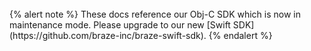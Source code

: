 <br>
{% alert note %}
These docs reference our Obj-C SDK which is now in maintenance mode. Please upgrade to our new [Swift SDK](https://github.com/braze-inc/braze-swift-sdk).
{% endalert %}